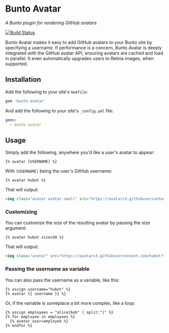 # Bunto Avatar

*A Bunto plugin for rendering GitHub avatars*

[![Build Status](https://travis-ci.org/bunto/bunto-avatar.svg)](https://travis-ci.org/bunto/bunto-avatar)

Bunto Avatar makes it easy to add GitHub avatars to your Bunto site by specifying a username. If performance is a concern, Bunto Avatar is deeply integrated with the GitHub avatar API, ensuring avatars are cached and load in parallel. It even automatically upgrades users to Retina images, when supported.

## Installation

Add the following to your site's `Gemfile`:

```ruby
gem 'bunto-avatar'
```

And add the following to your site's `_config.yml` file:

```yaml
gems:
  - bunto-avatar
```

## Usage

Simply add the following, anywhere you'd like a user's avatar to appear:

```
{% avatar [USERNAME] %}
```

With `[USERNAME]` being the user's GitHub username:

```
{% avatar hubot %}
```

That will output:

```html
<img class="avatar avatar-small" src="https://avatars3.githubusercontent.com/hubot?v=3&amp;s=40" alt="hubot" srcset="https://avatars3.githubusercontent.com/hubot?v=3&amp;s=40 1x, https://avatars3.githubusercontent.com/hubot?v=3&amp;s=80 2x, https://avatars3.githubusercontent.com/hubot?v=3&amp;s=120 3x, https://avatars3.githubusercontent.com/hubot?v=3&amp;s=160 4x" width="40" height="40" />
```

### Customizing

You can customize the size of the resulting avatar by passing the size argument:

```
{% avatar hubot size=50 %}
```

That will output:

```html
<img class="avatar" src="https://avatars3.githubusercontent.com/hubot?v=3&amp;s=50" alt="hubot" srcset="https://avatars3.githubusercontent.com/hubot?v=3&amp;s=50 1x, https://avatars3.githubusercontent.com/hubot?v=3&amp;s=100 2x, https://avatars3.githubusercontent.com/hubot?v=3&amp;s=150 3x, https://avatars3.githubusercontent.com/hubot?v=3&amp;s=200 4x" width="50" height="50" />
```

### Passing the username as variable

You can also pass the username as a variable, like this:

```
{% assign username="hubot" %}
{% avatar {{ username }} %}
```

Or, if the variable is someplace a bit more complex, like a loop:

```
{% assign employees = "alice|bob" | split:"|" %}
{% for employee in employees %}
  {% avatar user=employee %}
{% endfor %}
```
